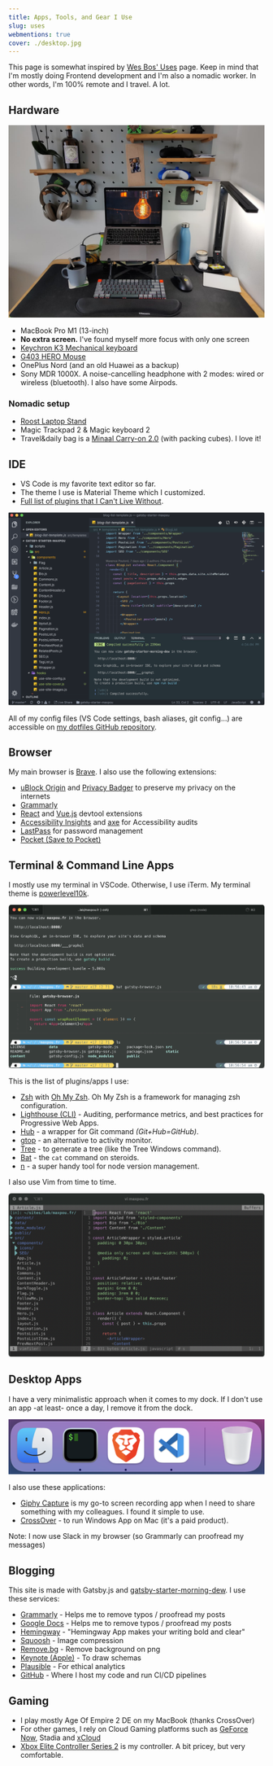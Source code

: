 ```yaml
---
title: Apps, Tools, and Gear I Use
slug: uses
webmentions: true
cover: ./desktop.jpg
---
```


This page is somewhat inspired by [Wes Bos' Uses](https://wesbos.com/uses/) page. Keep in mind that
I'm mostly doing Frontend development and I'm also a nomadic worker. In other words, I'm 100% remote
and I travel. A lot.

## Hardware

![laptop picture](./laptop.jpeg)

- MacBook Pro M1 (13-inch)
- **No extra screen.** I've found myself more focus with only one screen
- [Keychron K3 Mechanical keyboard](https://twitter.com/_maxpou/status/1436270414544654348)
- [G403 HERO Mouse](https://www.logitechg.com/en-us/products/gaming-mice/g403-hero-gaming-mouse.910-005630.html)
- OnePlus Nord (and an old Huawei as a backup)
- Sony MDR 1000X. A noise-cancelling headphone with 2 modes: wired or wireless (bluetooth). I also
  have some Airpods.

### Nomadic setup

- [Roost Laptop Stand](https://www.therooststand.com/)
- Magic Trackpad 2 & Magic keyboard 2
- Travel&daily bag is a
  [Minaal Carry-on 2.0](https://www.minaal.com/products/minaal-carry-on-bag/?variant=12494163140)
  (with packing cubes). I love it!

## IDE

- VS Code is my favorite text editor so far.
- The theme I use is Material Theme which I customized.
- [Full list of plugins that I Can't Live Without](https://github.com/maxpou/dotfiles/blob/master/vscode/install_plugin.sh).

![my ide](./ide.png)

All of my config files (VS Code settings, bash aliases, git config...) are accessible on
[my dotfiles GitHub repository](https://github.com/maxpou/dotfiles).

## Browser

My main browser is [Brave](https://brave.com/). I also use the following extensions:

- [uBlock Origin](https://chrome.google.com/webstore/detail/ublock-origin/cjpalhdlnbpafiamejdnhcphjbkeiagm)
  and [Privacy Badger](https://privacybadger.org/) to preserve my privacy on the internets
- [Grammarly](https://chrome.google.com/webstore/detail/grammarly-for-chrome/kbfnbcaeplbcioakkpcpgfkobkghlhen)
- [React](https://chrome.google.com/webstore/detail/react-developer-tools/fmkadmapgofadopljbjfkapdkoienihi)
  and
  [Vue.js](https://chrome.google.com/webstore/detail/vuejs-devtools/nhdogjmejiglipccpnnnanhbledajbpd)
  devtool extensions
- [Accessibility Insights](https://accessibilityinsights.io) and [axe](https://www.deque.com/axe/)
  for Accessibility audits
- [LastPass](https://chrome.google.com/webstore/detail/lastpass-free-password-ma/hdokiejnpimakedhajhdlcegeplioahd)
  for password management
- [Pocket (Save to Pocket)](https://chrome.google.com/webstore/detail/save-to-pocket/niloccemoadcdkdjlinkgdfekeahmflj)

## Terminal & Command Line Apps

I mostly use my terminal in VSCode. Otherwise, I use iTerm. My terminal theme is
[powerlevel10k](https://github.com/romkatv/powerlevel10k).

![terminal screenshot](./iterm.png)

This is the list of plugins/apps I use:

- [Zsh](https://github.com/robbyrussell/oh-my-zsh/wiki/Installing-ZSH) with
  [Oh My Zsh](https://github.com/robbyrussell/oh-my-zsh). Oh My Zsh is a framework for managing zsh
  configuration.
- [Lighthouse (CLI)](https://github.com/GoogleChrome/lighthouse) - Auditing, performance metrics,
  and best practices for Progressive Web Apps.
- [Hub](https://github.com/github/hub) - a wrapper for Git command _(Git+Hub=GitHub)_.
- [gtop](https://github.com/aksakalli/gtop) - an alternative to activity monitor.
- [Tree](https://formulae.brew.sh/formula/tree) - to generate a tree (like the Tree Windows
  command).
- [Bat](https://github.com/sharkdp/bat) - the `cat` command on steroids.
- [n](https://github.com/tj/n) - a super handy tool for node version management.

I also use Vim from time to time.

![vim screenshot](./vim.png)

## Desktop Apps

I have a very minimalistic approach when it comes to my dock. If I don't use an app -at least- once
a day, I remove it from the dock.

![dock screenshot](./dock.png)

I also use these applications:

- [Giphy Capture](https://giphy.com/apps/giphycapture) is my go-to screen recording app when I need
  to share something with my colleagues. I found it simple to use.
- [CrossOver](https://www.codeweavers.com/crossover) - to run Windows App on Mac (it's a paid
  product).

Note: I now use Slack in my browser (so Grammarly can proofread my messages)

## Blogging

This site is made with Gatsby.js and
[gatsby-starter-morning-dew](https://github.com/maxpou/gatsby-starter-morning-dew). I use these
services:

- [Grammarly](https://app.grammarly.com/) - Helps me to remove typos / proofread my posts
- [Google Docs](http://docs.new/) - Helps me to remove typos / proofread my posts
- [Hemingway](http://www.hemingwayapp.com) - "Hemingway App makes your writing bold and clear"
- [Squoosh](https://squoosh.app) - Image compression
- [Remove.bg](https://www.remove.bg) - Remove background on png
- [Keynote (Apple)](https://www.apple.com/keynote/) - To draw schemas
- [Plausible](https://plausible.io/maxpou.fr) - For ethical analytics
- [GitHub](https://github.com/maxpou/maxpou.fr) - Where I host my code and run CI/CD pipelines

## Gaming

- I play mostly Age Of Empire 2 DE on my MacBook (thanks CrossOver)
- For other games, I rely on Cloud Gaming platforms such as
  [GeForce Now](https://www.nvidia.com/en-us/geforce-now/), Stadia and
  [xCloud](https://www.xbox.com/en-US/play)
- [Xbox Elite Controller Series 2](https://www.xbox.com/en-IE/accessories/controllers/elite-wireless-controller-series-2)
  is my controller. A bit pricey, but very comfortable.
